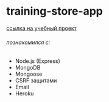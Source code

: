 # training-store-app
[ссылка на учебный проект](https://store-games-express.herokuapp.com/)
###### познакомился с:
- Node.js (Express)
- MongoDB
- Mongoose
- CSRF защитами
- Email
- Heroku
